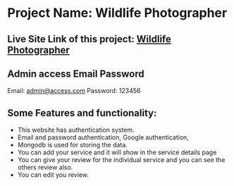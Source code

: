 # Project Name: Wildlife Photographer

## Live Site Link of this project: [Wildlife Photographer](https://wildlife-photography-5ef21.web.app/)

## Admin access Email Password

Email: admin@access.com Password: 123456

## Some Features and functionality:
* This website has authentication system.
* Email and password authentication, Google authentication, 
* Mongodb is used for storing the data.
* You can add your service and it will show in the service details page
* You can give your review for the individual service and you can see the others review also.
* You can edit you review.




